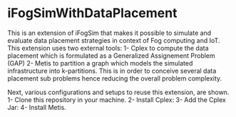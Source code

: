 # iFogSimWithDataPlacement

This is an extension of iFogSim that makes it possible to simulate and evaluate data placement strategies in context of Fog computing and IoT. This extension uses two external tools:
1- Cplex to compute the data placement which is formulated as a Generalized Assignement Problem (GAP)
2- Metis to partition a graph which models the simulated infrastructure into k-partitions. This is in order to conceive several data placement sub problems hence reducing the overall problem complexity.

Next, various configurations and setups to reuse this extension, are shown.
1- Clone this repository in your machine.
2- Install Cplex: 
3- Add the Cplex Jar:
4- Install Metis.
